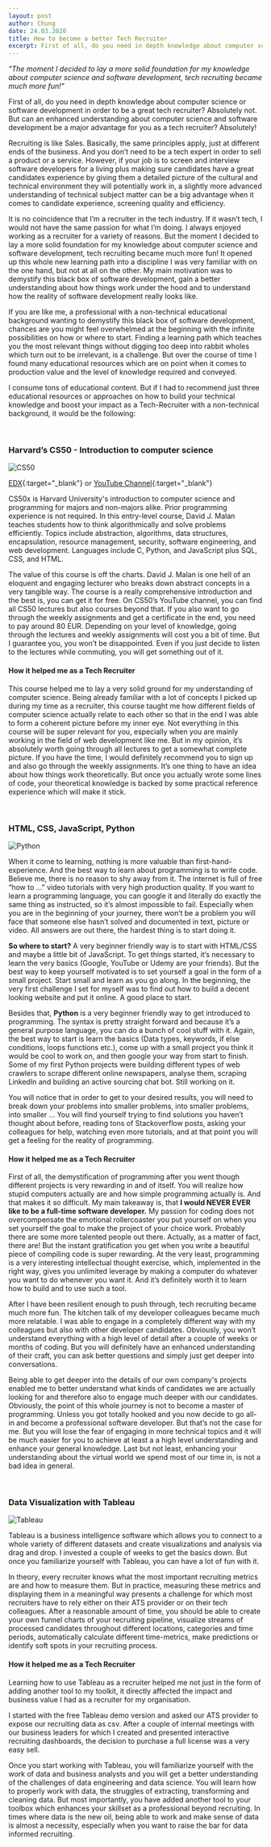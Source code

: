 ```yaml
---
layout: post
author: Chung
date: 24.03.2020
title: How to become a better Tech Recruiter
excerpt: First of all, do you need in depth knowledge about computer science or software development in order to be a great tech recruiter? Absolutely not. But can an enhanced understanding about computer science and software development be a major advantage for you as a tech recruiter? Absolutely!
---
```


*"The moment I decided to lay a more solid foundation for my knowledge about computer science and software development, tech recruiting became much more fun!"*

First of all, do you need in depth knowledge about computer science or software development in order to be a great tech recruiter? Absolutely not. But can an enhanced understanding about computer science and software development be a major advantage for you as a tech recruiter? Absolutely!

Recruiting is like Sales. Basically, the same principles apply, just at different ends of the business. And you don’t need to be a tech expert in order to sell a product or a service. However, if your job is to screen and interview software developers for a living plus making sure candidates have a great candidates experience by giving them a detailed picture of the cultural and technical environment they will potentially work in, a slightly more advanced understanding of technical subject matter can be a big advantage when it comes to candidate experience, screening quality and efficiency. 

It is no coincidence that I’m a recruiter in the tech industry. If it wasn’t tech, I would not have the same passion for what I’m doing. I always enjoyed working as a recruiter for a variety of reasons. But the moment I decided to lay a more solid foundation for my knowledge about computer science and software development, tech recruiting became much more fun! It opened up this whole new learning path into a discipline I was very familiar with on the one hand, but not at all on the other. My main motivation was to demystify this black box of software development, gain a better understanding about how things work under the hood and to understand how the reality of software development really looks like.

If you are like me, a professional with a non-technical educational background wanting to demystify this black box of software development, chances are you might feel overwhelmed at the beginning with the infinite possibilities on how or where to start. Finding a learning path which teaches you the most relevant things without digging too deep into rabbit wholes which turn out to be irrelevant, is a challenge. But over the course of time I found many educational resources which are on point when it comes to production value and the level of knowledge required and conveyed.

I consume tons of educational content. But if I had to recommend just three educational resources or approaches on how to build your technical knowledge and boost your impact as a Tech-Recruiter with a non-technical background, it would be the following:

<br>

### Harvard’s CS50 - Introduction to computer science

![CS50](/assets/images/CS50.jpeg)

[EDX](https://www.edx.org/course/introduction-computer-science-harvardx-cs50x){:target="_blank"} or [YouTube Channel](https://www.youtube.com/user/cs50tv/playlists){:target="_blank"}

CS50x is Harvard University's introduction to computer science and programming for majors and non-majors alike. Prior programming experience is not required. In this entry-level course, David J. Malan teaches students how to think algorithmically and solve problems efficiently. Topics include abstraction, algorithms, data structures, encapsulation, resource management, security, software engineering, and web development. Languages include C, Python, and JavaScript plus SQL, CSS, and HTML.

The value of this course is off the charts. David J. Malan is one hell of an eloquent and engaging lecturer who breaks down abstract concepts in a very tangible way. The course is a really comprehensive introduction and the best is, you can get it for free. On CS50’s YouTube channel, you can find all CS50 lectures but also courses beyond that. If you also want to go through the weekly assignments and get a certificate in the end, you need to pay around 80 EUR. Depending on your level of knowledge, going through the lectures and weekly assignments will cost you a bit of time. But I guarantee you, you won’t be disappointed. Even if you just decide to listen to the lectures while commuting, you will get something out of it.

#### How it helped me as a Tech Recruiter

This course helped me to lay a very solid ground for my understanding of computer science. Being already familiar with a lot of concepts I picked up during my time as a recruiter, this course taught me how different fields of computer science actually relate to each other so that in the end I was able to form a coherent picture before my inner eye. Not everything in this course will be super relevant for you, especially when you are mainly working in the field of web development like me. But in my opinion, it’s absolutely worth going through all lectures to get a somewhat complete picture. If you have the time, I would definitely recommend you to sign up and also go through the weekly assignments. It’s one thing to have an idea about how things work theoretically. But once you actually wrote some lines of code, your theoretical knowledge is backed by some practical reference experience which will make it stick.

<br>

### HTML, CSS, JavaScript, Python

![Python](/assets/images/Python.jpeg)

When it come to learning, nothing is more valuable than first-hand-experience. And the best way to learn about programming is to write code. Believe me, there is no reason to shy away from it. The internet is full of free “how to …” video tutorials with very high production quality. If you want to learn a programming language, you can google it and literally do exactly the same thing as instructed, so it’s almost impossible to fail. Especially when you are in the beginning of your journey, there won’t be a problem you will face that someone else hasn’t solved and documented in text, picture or video. All answers are out there, the hardest thing is to start doing it.

**So where to start?** A very beginner friendly way is to start with HTML/CSS and maybe a little bit of JavaScript. To get things started, it’s necessary to learn the very basics (Google, YouTube or Udemy are your friends). But the best way to keep yourself motivated is to set yourself a goal in the form of a small project. Start small and learn as you go along. In the beginning, the very first challenge I set for myself was to find out how to build a decent looking website and put it online. A good place to start.

Besides that, **Python** is a very beginner friendly way to get introduced to programming. The syntax is pretty straight forward and because it’s a general purpose language, you can do a bunch of cool stuff with it. Again, the best way to start is learn the basics (Data types, keywords, if else conditions, loops functions etc.), come up with a small project you think it would be cool to work on, and then google your way from start to finish. Some of my first Python projects were building different types of web crawlers to scrape different online newspapers, analyse them, scraping LinkedIn and building an active sourcing chat bot. Still working on it.

You will notice that in order to get to your desired results, you will need to break down your problems into smaller problems, into smaller problems, into smaller … You will find yourself trying to find solutions you haven’t thought about before, reading tons of Stackoverflow posts, asking your colleagues for help, watching even more tutorials, and at that point you will get a feeling for the reality of programming.

#### How it helped me as a Tech Recruiter

First of all, the demystification of programming after you went though different projects is very rewarding in and of itself. You will realize how stupid computers actually are and how simple programming actually is. And that makes it so difficult. My main takeaway is, that **I would NEVER EVER like to be a full-time software developer.** My passion for coding does not overcompensate the emotional rollercoaster you put yourself on when you set yourself the goal to make the project of your choice work. Probably there are some more talented people out there. Actually, as a matter of fact, there are! But the instant gratification you get when you write a beautiful piece of compiling code is super rewarding. At the very least, programming is a very interesting intellectual thought exercise, which, implemented in the right way, gives you unlimited leverage by making a computer do whatever you want to do whenever you want it. And it’s definitely worth it to learn how to build and to use such a tool.

After I have been resilient enough to push through, tech recruiting became much more fun. The kitchen talk of my developer colleagues became much more relatable. I was able to engage in a completely different way with my colleagues but also with other developer candidates. Obviously, you won’t understand everything with a high level of detail after a couple of weeks or months of coding. But you will definitely have an enhanced understanding of their craft, you can ask better questions and simply just get deeper into conversations. 

Being able to get deeper into the details of our own company's projects enabled me to better understand what kinds of candidates we are actually looking for and therefore also to engage much deeper with our candidates. Obviously, the point of this whole journey is not to become a master of programming. Unless you got totally hooked and you now decide to go all-in and become a professional software developer. But that’s not the case for me. But you will lose the fear of engaging in more technical topics and it will be much easier for you to achieve at least a a high level understanding and enhance your general knowledge. Last but not least, enhancing your understanding about the virtual world we spend most of our time in, is not a bad idea in general.

<br>

### Data Visualization with Tableau

![Tableau](/assets/images/tableau.png)

Tableau is a business intelligence software which allows you to connect to a whole variety of different datasets and create visualizations and analysis via drag and drop. I invested a couple of weeks to get the basics down. But once you familiarize yourself with Tableau, you can have a lot of fun with it.

In theory, every recruiter knows what the most important recruiting metrics are and how to measure them. But in practice, measuring these metrics and displaying them in a meaningful way presents a challenge for which most recruiters have to rely either on their ATS provider or on their tech colleagues. After a reasonable amount of time, you should be able to create your own funnel charts of your recruiting pipeline, visualize streams of processed candidates throughout different locations, categories and time periods, automatically calculate different time-metrics, make predictions or identify soft spots in your recruiting process.

#### How it helped me as a Tech Recruiter

Learning how to use Tableau as a recruiter helped me not just in the form of adding another tool to my toolkit, it directly affected the impact and business value I had as a recruiter for my organisation.

I started with the free Tableau demo version and asked our ATS provider to expose our recruiting data as csv. After a couple of internal meetings with our business leaders for which I created and presented interactive recruiting dashboards, the decision to purchase a full license was a very easy sell.

Once you start working with Tableau, you will familiarize yourself with the work of data and business analysts and you will get a better understanding of the challenges of data engineering and data science. You will learn how to properly work with data, the struggles of extracting, transforming and cleaning data. But most importantly, you have added another tool to your toolbox which enhances your skillset as a professional beyond recruiting. In times where data is the new oil, being able to work and make sense of data is almost a necessity, especially when you want to raise the bar for data informed recruiting.

